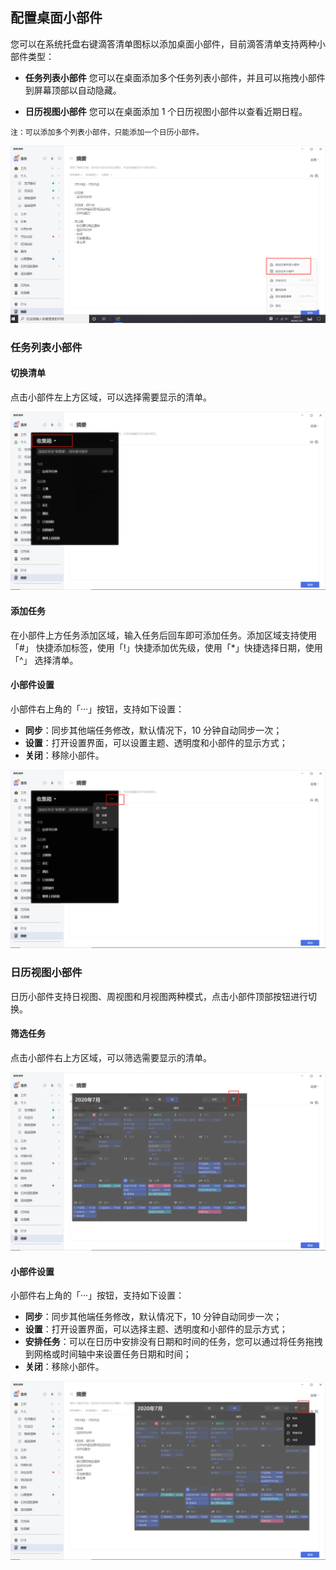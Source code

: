 ## 配置桌面小部件
您可以在系统托盘右键滴答清单图标以添加桌面小部件，目前滴答清单支持两种小部件类型：

* **任务列表小部件**
您可以在桌面添加多个任务列表小部件，并且可以拖拽小部件到屏幕顶部以自动隐藏。

* **日历视图小部件**
您可以在桌面添加 1 个日历视图小部件以查看近期日程。

`注：可以添加多个列表小部件，只能添加一个日历小部件。`

![images35](../../images/windows/67.png)

### 任务列表小部件

#### 切换清单

点击小部件左上方区域，可以选择需要显示的清单。

![images35](../../images/windows/68.png)

#### 添加任务

在小部件上方任务添加区域，输入任务后回车即可添加任务。添加区域支持使用「#」 快捷添加标签，使用「!」快捷添加优先级，使用「*」快捷选择日期，使用「^」 选择清单。

#### 小部件设置

小部件右上角的「···」按钮，支持如下设置： 

* **同步**：同步其他端任务修改，默认情况下，10 分钟自动同步一次； 
* **设置**：打开设置界面，可以设置主题、透明度和小部件的显示方式；
* **关闭**：移除小部件。

![images35](../../images/windows/69.png)

### 日历视图小部件

日历小部件支持日视图、周视图和月视图两种模式，点击小部件顶部按钮进行切换。

#### 筛选任务

点击小部件右上方区域，可以筛选需要显示的清单。

![images35](../../images/windows/70.png)

#### 小部件设置

小部件右上角的「···」按钮，支持如下设置： 

* **同步**：同步其他端任务修改，默认情况下，10 分钟自动同步一次； 
* **设置**：打开设置界面，可以选择主题、透明度和小部件的显示方式；
* **安排任务**：可以在日历中安排没有日期和时间的任务，您可以通过将任务拖拽到网格或时间轴中来设置任务日期和时间；
* **关闭**：移除小部件。

![images35](../../images/windows/71.png)



